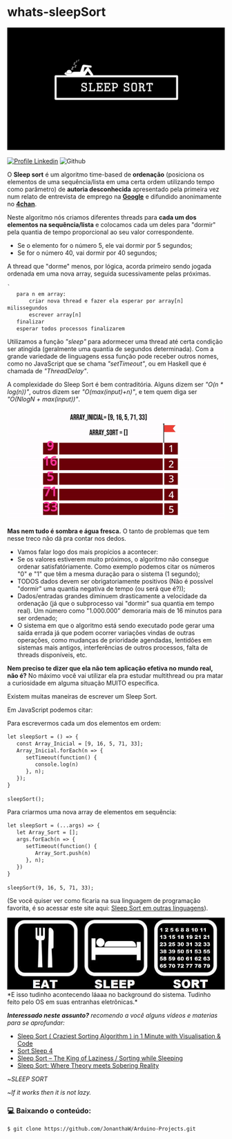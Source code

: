 # whats-sleepSort

![Sleep sort](https://github.com/JonanthaW/whats-sleepSort/blob/main/sleepSort.png "Sleep sort header")

[![Profile Linkedin](https://img.shields.io/badge/Profile-Linkedin-blue)](https://pt.linkedin.com/pulse/voc%C3%AA-j%C3%A1-ouviu-falar-em-sleep-sort-jonantha-willian) ![Github](https://img.shields.io/badge/Status-Complete-green)

O **Sleep sort** é um algoritmo time-based de **ordenação** (posiciona os elementos de uma sequência/lista em uma certa ordem utilizando tempo como parâmetro) de **autoria desconhecida** apresentado pela primeira vez num relato de entrevista de emprego na [**Google**](gafter.blogspot.com/2006/11/linear-time-sort-puzzler.html?m=1) e difundido anonimamente no [**4chan**](https://web.archive.org/web/20151231221001/http://bl0ckeduser.github.io/sleepsort/sleep_sort_trimmed.html).

Neste algoritmo nós criamos diferentes threads para **cada um dos elementos na sequência/lista** e colocamos cada um deles para "dormir" pela quantia de tempo proporcional ao seu valor correspondente.

* Se o elemento for o número 5, ele vai dormir por 5 segundos;
* Se for o número 40, vai dormir por 40 segundos;

A thread que "dorme" menos, por lógica, acorda primeiro sendo jogada ordenada em uma nova array, seguida sucessivamente pelas próximas.

``` Pseudocódigo:
`
   para n em array:
       criar nova thread e fazer ela esperar por array[n] milissegundos
       escrever array[n]
   finalizar  
   esperar todos processos finalizarem
```

Utilizamos a função *"sleep"* para adormecer uma thread até certa condição ser atingida (geralmente uma quantia de segundos determinada). Com a grande variedade de linguagens essa função pode receber outros nomes, como no JavaScript que se chama *"setTimeout"*, ou em Haskell que é chamada de *"ThreadDelay"*.

A complexidade do Sleep Sort é bem contraditória. Alguns dizem ser  *"O(n * log(n))"*, outros dizem ser *"O(max(input)+n)"*, e tem quem diga ser *"O(NlogN + max(input))"*.

<div align="center">
   <img src="https://github.com/JonanthaW/whats-sleepSort/blob/main/example.gif"/>
</div>

**Mas nem tudo é sombra e água fresca.** O tanto de problemas que tem nesse treco não dá pra contar nos dedos.

* Vamos falar logo dos mais propícios a acontecer:
* Se os valores estiverem muito próximos, o algoritmo não consegue ordenar satisfatóriamente. Como exemplo podemos citar os números "0" e "1" que têm a mesma duração para o sistema (1 segundo);
* TODOS dados devem ser obrigatoriamente positivos (Não é possível "dormir" uma quantia negativa de tempo (ou será que é?));
* Dados/entradas grandes diminuem drasticamente a velocidade da ordenação (já que o subprocesso vai "dormir" sua quantia em tempo real). Um número como "1.000.000" demoraria mais de 16 minutos para ser ordenado;
* O sistema em que o algoritmo está sendo executado pode gerar uma saída errada já que podem ocorrer variações vindas de outras operações, como mudanças de prioridade agendadas, lentidões em sistemas mais antigos, interferências de outros processos, falta de threads disponíveis, etc.

**Nem preciso te dizer que ela não tem aplicação efetiva no mundo real, não é?** No máximo você vai utilizar ela pra estudar multithread ou pra matar a curiosidade em alguma situação MUITO específica.

Existem muitas maneiras de escrever um Sleep Sort.

Em JavaScript podemos citar:

Para escrevermos cada um dos elementos em ordem:
``` 
let sleepSort = () => {
   const Array_Inicial = [9, 16, 5, 71, 33];   
   Array_Inicial.forEach(n => {
      setTimeout(function() {
         console.log(n)
      }, n);
   });
}

sleepSort();
```

Para criarmos uma nova array de elementos em sequência:

``` 
let sleepSort = (...args) => {
   let Array_Sort = [];
   args.forEach(n => {
      setTimeout(function() {
         Array_Sort.push(n)
      }, n);
   })
}

sleepSort(9, 16, 5, 71, 33);
```
(Se você quiser ver como ficaria na sua linguagem de programação favorita, é so acessar este site aqui: [Sleep Sort em outras linguagens](https://rosettacode.org/wiki/Sorting_algorithms/Sleep_sort)).

<div align="center">
   <img src="https://github.com/JonanthaW/whats-sleepSort/blob/main/cont.jpeg"/ width="600px">
</div>
*E isso tudinho acontecendo láaaa no background do sistema. Tudinho feito pelo OS em suas entranhas eletrônicas.*

***Interessado neste assunto?** recomendo a você alguns vídeos e materias para se aprofundar:*
* [Sleep Sort ( Craziest Sorting Algorithm ) in 1 Minute with Visualisation & Code](https://www.youtube.com/watch?v=Cp9mdJmVtvo)
* [Sort Sleep 4](https://www.youtube.com/watch?v=pWlc6COonc8)
* [Sleep Sort – The King of Laziness / Sorting while Sleeping](https://www.geeksforgeeks.org/sleep-sort-king-laziness-sorting-sleeping/)
* [Sleep Sort: Where Theory meets Sobering Reality ](https://dev.to/sishaarrao/sleep-sort-where-theory-meets-sobering-reality-b3m)





~*SLEEP SORT*

~*If it works then it is not lazy.*


### :computer: Baixando o conteúdo:

```bash
$ git clone https://github.com/JonanthaW/Arduino-Projects.git
```
